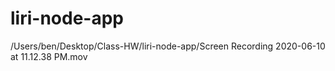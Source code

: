 # liri-node-app

/Users/ben/Desktop/Class-HW/liri-node-app/Screen Recording 2020-06-10 at 11.12.38 PM.mov
